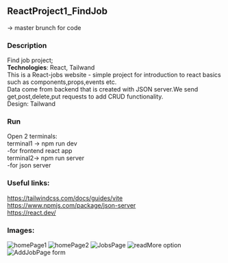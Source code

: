 ## ReactProject1_FindJob
-> master brunch for code
### Description
Find job project;<br>
**Technologies**: React, Tailwand <br>
This is a React-jobs website - simple project for introduction to react basics such as components,props,events etc.<br>
Data come from backend that is created with JSON server.We send get,post,delete,put requests to add CRUD functionality.<br>
Design: Tailwand
### Run
Open 2 terminals:<br>
terminal1 -> npm run dev<br>
  -for frontend react app <br>
terminal2-> npm run server<br>
  -for json server
### Useful links: <br>
https://tailwindcss.com/docs/guides/vite <br>
https://www.npmjs.com/package/json-server <br>
https://react.dev/ <br>
### Images:
![homePage1](https://github.com/Marija-git/ReactProject1_FindJob/assets/80058346/c91bf907-f624-4981-9908-fee3f6bf869b)
![homePage2](https://github.com/Marija-git/ReactProject1_FindJob/assets/80058346/d7bb627a-a481-4b70-911d-c019a5fc5a1a)
![JobsPage](https://github.com/Marija-git/ReactProject1_FindJob/assets/80058346/b61522cc-2331-41ec-a1a2-3fdb7c94872c)
![readMore option](https://github.com/Marija-git/ReactProject1_FindJob/assets/80058346/c391826a-3657-4016-8164-2027f0ab61d5)
![AddJobPage form](https://github.com/Marija-git/ReactProject1_FindJob/assets/80058346/67bff676-74e7-4d41-9d30-2585d2a06d79)

